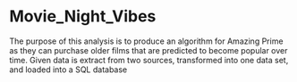 # Movie_Night_Vibes
The purpose of this analysis is to produce an algorithm for Amazing Prime as they can purchase older films that are predicted to become popular over time. Given data is extract from two sources, transformed  into one data set, and loaded into a SQL database
